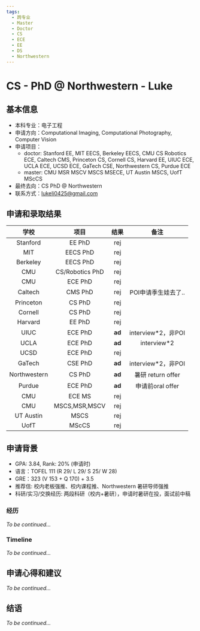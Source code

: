 ```yaml
---
tags:
  - 跨专业
  - Master
  - Doctor
  - CS
  - ECE
  - EE
  - DS
  - Northwestern
---
```


# CS - PhD @ Northwestern - Luke

## 基本信息

- 本科专业：电子工程
- 申请方向：Computational Imaging, Computational Photography, Computer Vision
- 申请项目：
	- doctor: Stanford EE, MIT EECS, Berkeley EECS, CMU CS Robotics ECE, Caltech CMS,  Princeton CS, Cornell CS, Harvard EE, UIUC ECE, UCLA ECE, UCSD ECE, GaTech CSE, Northwestern CS, Purdue ECE
	- master: CMU MSR MSCV MSCS MSECE, UT Austin MSCS, UofT MScCS
- 最终去向：CS PhD @ Northwestern
- 联系方式：[lukeli0425@gmail.com](mailto:lukeli0425@gmail.com)


## 申请和录取结果

| 学校 | 项目 | 结果 | 备注 |
| :---: | :---: | :---: | :--: |
| Stanford | EE PhD | rej | |
| MIT | EECS PhD | rej | |
| Berkeley | EECS PhD | rej | |
| CMU | CS/Robotics PhD | rej | |
| CMU | ECE PhD | rej | |
| Caltech | CMS PhD | rej | POI申请季生娃去了.. |
| Princeton | CS PhD | rej | |
| Cornell | CS PhD | rej | |
| Harvard | EE PhD | rej | |
| UIUC | ECE PhD | **ad** | interview*2，非POI |
| UCLA | ECE PhD | **ad** | interview*2 |
| UCSD | ECE PhD | rej | |
| GaTech | CSE PhD | **ad** | interview*2，非POI |
| Northwestern | CS PhD | **ad** | 暑研 return offer |
| Purdue | ECE PhD | **ad** | 申请前oral offer |
| CMU | ECE MS | rej | |
| CMU | MSCS,MSR,MSCV | rej | |
| UT Austin | MSCS | rej | |
| UofT | MScCS | rej | |

## 申请背景

- GPA: 3.84, Rank: 20% (申请时)
- 语言：TOFEL 111 (R 29/ L 29/ S 25/ W 28)
- GRE：323 (V 153 + Q 170) + 3.5
- 推荐信: 校内老板强推、校内课程推、Northwestern 暑研导师强推
- 科研/实习/交换经历: 两段科研（校内+暑研），申请时暑研在投，面试前中稿

### 经历

_To be continued..._

### Timeline

_To be continued..._

## 申请心得和建议

_To be continued..._

## 结语

_To be continued..._